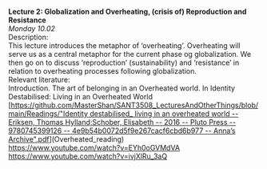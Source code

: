 **Lecture 2: Globalization and Overheating, (crisis of) Reproduction and Resistance** \
*Monday 10.02* \
Description: \
This lecture introduces the metaphor of ‘overheating’. Overheating will serve us as a central metaphor for the current phase og globalization. We then go on to discuss ‘reproduction’ (sustainability) and ‘resistance’ in relation to overheating processes following globalization.\
Relevant literature:
\
Introduction. The art of belonging in an Overheated world. In Identity Destabilised: Living in an Overheated World [[https://github.com/MasterShan/SANT3508_LecturesAndOtherThings/blob/main/Readings/"Identity destabilised_ living in an overheated world -- Eriksen, Thomas Hylland;Schober, Elisabeth -- 2016 -- Pluto Press -- 9780745399126 -- 4e9b54b0072d5f9e267cacf6cbd6b977 -- Anna’s Archive".pdf](https://github.com/MasterShan/SANT3508_LecturesAndOtherThings/blob/main/Readings/%22Identity%20destabilised_%20living%20in%20an%20overheated%20world%20--%20Eriksen%2C%20Thomas%20Hylland%3BSchober%2C%20Elisabeth%20--%202016%20--%20Pluto%20Press%20--%209780745399126%20--%204e9b54b0072d5f9e267cacf6cbd6b977%20--%20Anna%E2%80%99s%20Archive%22.pdf)](Overheated_reading)
\
https://www.youtube.com/watch?v=EYh0oGVMdVA \
https://www.youtube.com/watch?v=ivjXlRu_3aQ 
